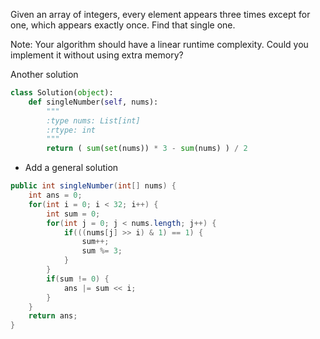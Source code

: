 Given an array of integers, every element appears three times except for one, which appears exactly once. Find that single one.

Note:
Your algorithm should have a linear runtime complexity. Could you implement it without using extra memory?
  
Another solution
```python
class Solution(object):
    def singleNumber(self, nums):
        """
        :type nums: List[int]
        :rtype: int
        """
        return ( sum(set(nums)) * 3 - sum(nums) ) / 2
``` 
  
* Add a general solution  
```java  
public int singleNumber(int[] nums) {
    int ans = 0;
    for(int i = 0; i < 32; i++) {
        int sum = 0;
        for(int j = 0; j < nums.length; j++) {
            if(((nums[j] >> i) & 1) == 1) {
                sum++;
                sum %= 3;
            }
        }
        if(sum != 0) {
            ans |= sum << i;
        }
    }
    return ans;
}
``` 
